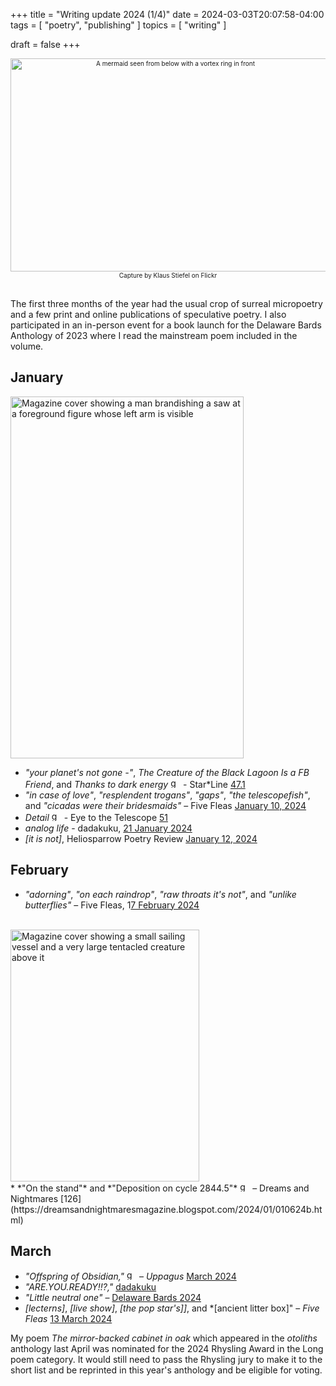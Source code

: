 +++
title = "Writing update 2024 (1/4)"
date = 2024-03-03T20:07:58-04:00
tags = [
    "poetry",
    "publishing"
]
topics = [
    "writing"
]

draft = false
+++
<div align="center" style="font-size:x-small"><img src="https://milkfish08.s3.amazonaws.com/photo/blog/abovethefold/17074517078_78eef441b8_k.jpg" alt="A mermaid seen from below with a vortex ring in front" width="512" height="341" title="Mermaid" /><br />Capture by Klaus Stiefel on Flickr</div><br clear="all" />

The first three months of the year had the usual crop of surreal micropoetry and a few print and online publications of speculative poetry.
I also participated in an in-person event for a book launch for the Delaware Bards Anthology of 2023 where I read the mainstream poem included in the volume.

## January

<img src="https://milkfish08.s3.amazonaws.com/photo/blog/StarLine47.2-cover.jpg" title="Star*Line 47.2 cover" alt="Magazine cover showing a man brandishing a saw at a foreground figure whose left arm is visible" width=373 height=579 /><br clear="all" />
* *"your planet's not gone -"*, *The Creature of the Black Lagoon Is a FB Friend*, and *Thanks to dark energy*  <img src="https://milkfish08.s3.amazonaws.com/photo/blog/award_star_gold_1.png" width=16 height=16 title="gold star" /> - Star*Line [47.1](https://sfpoetry.com/sl/issues/starline47.1.html)
* *"in case of love"*, *"resplendent trogans"*, *"gaps"*, *"the telescopefish"*, and *"cicadas were their bridesmaids"* – Five Fleas [January 10, 2024](https://fivefleas.blogspot.com/2024/01/evening-of-january-10-2024.html)
* *Detail*  <img src="https://milkfish08.s3.amazonaws.com/photo/blog/award_star_gold_1.png" width=16 height=16 title="gold star" /> - Eye to the Telescope [51](https://eyetothetelescope.com/archives/051issue.html)
* *analog life* - dadakuku, [21 January 2024](https://dadakuku.com/2024/01/20/analog-life/)
* *[it is not]*, Heliosparrow Poetry Review [January 12, 2024](https://heliosparrow.com/2024/01/12-22/)

## February

* *"adorning"*, *"on each raindrop"*, *"raw throats it's not"*, and *"unlike butterflies"* – Five Fleas, 1[7 February 2024](https://fivefleas.blogspot.com/2024/02/evening-of-february-17-2024.html)
<br clear="all" />
<img src="https://milkfish08.s3.amazonaws.com/photo/blog/amIWbacHjIQC8w1G66ahV48s24Hf16BBzivlcjFN.jpg" title="Dreams and Nightmares 126 cover" alt="Magazine cover showing a small sailing vessel and a very large tentacled creature above it" width=302 height=403 /><br clear="all" />
* *"On the stand"* and *"Deposition on cycle 2844.5"* <img src="https://milkfish08.s3.amazonaws.com/photo/blog/award_star_gold_1.png" width=16 height=16 title="gold star" /> – Dreams and Nightmares [126](https://dreamsandnightmaresmagazine.blogspot.com/2024/01/010624b.html)


## March 

* *"Offspring of Obsidian,"* <img src="https://milkfish08.s3.amazonaws.com/photo/blog/award_star_gold_1.png" width=16 height=16 title="gold star" /> –  *Uppagus* [March 2024](https://uppagus.com/poems/magahiz-offspring/) 
* *"ARE.YOU.READY!!?,"* [dadakuku](https://dadakuku.com/2024/03/04/are-you-ready/)
* *"Little neutral one"* – [Delaware Bards 2024](https://www.localgemspoetrypress.com/delaware-bards-poetry-review-preorders.html)
 * *[lecterns]*, *[live show]*, *[the pop star's]]*, and *[ancient litter box]" – *Five Fleas* [13 March 2024](https://fivefleas.blogspot.com/2024/03/morning-of-march-13-2024.html)

 My poem *The mirror-backed cabinet in oak* which appeared in the *otoliths* anthology last April was nominated for the 2024 Rhysling Award in the Long poem category.
 It would still need to pass the Rhysling jury to make it to the short list and be reprinted in this year's anthology and be eligible for voting.